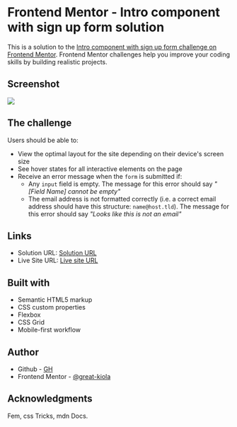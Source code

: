 # Frontend Mentor - Intro component with sign up form solution

This is a solution to the [Intro component with sign up form challenge on Frontend Mentor](https://www.frontendmentor.io/challenges/intro-component-with-signup-form-5cf91bd49edda32581d28fd1). Frontend Mentor challenges help you improve your coding skills by building realistic projects. 

## Screenshot

![](./screenshot.jpg)

## The challenge

Users should be able to:

- View the optimal layout for the site depending on their device's screen size
- See hover states for all interactive elements on the page
- Receive an error message when the `form` is submitted if:
  - Any `input` field is empty. The message for this error should say *"[Field Name] cannot be empty"*
  - The email address is not formatted correctly (i.e. a correct email address should have this structure: `name@host.tld`). The message for this error should say *"Looks like this is not an email"*

## Links

- Solution URL: [ Solution URL](https://your-solution-url.com)
- Live Site URL: [ Live site URL](https://your-live-site-url.com)

## Built with

- Semantic HTML5 markup
- CSS custom properties
- Flexbox
- CSS Grid
- Mobile-first workflow

## Author

- Github - [ GH ](https://www.your-site.com)
- Frontend Mentor - [@great-kiola](https://www.frontendmentor.io/profile/great-kiola)

## Acknowledgments
Fem, css Tricks, mdn Docs.
